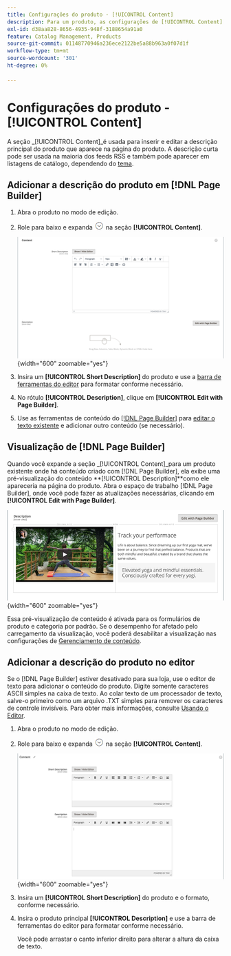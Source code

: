 ```yaml
---
title: Configurações do produto - [!UICONTROL Content]
description: Para um produto, as configurações de [!UICONTROL Content] definem a descrição principal do produto que aparece na página do produto.
exl-id: d38aa828-8656-4935-948f-3188654a91a0
feature: Catalog Management, Products
source-git-commit: 01148770946a236ece2122be5a88b963a0f07d1f
workflow-type: tm+mt
source-wordcount: '301'
ht-degree: 0%

---
```


# Configurações do produto - [!UICONTROL Content]

A seção _[!UICONTROL Content]_é usada para inserir e editar a descrição principal do produto que aparece na página do produto. A descrição curta pode ser usada na maioria dos feeds RSS e também pode aparecer em listagens de catálogo, dependendo do [tema](../content-design/themes.md).

## Adicionar a descrição do produto em [!DNL Page Builder]

1. Abra o produto no modo de edição.

1. Role para baixo e expanda ![Seletor de expansão](../assets/icon-display-expand.png) na seção **[!UICONTROL Content]**.

   ![Conteúdo do produto](./assets/product-content.png){width="600" zoomable="yes"}

1. Insira um **[!UICONTROL Short Description]** do produto e use a [barra de ferramentas do editor](../content-design/editor.md) para formatar conforme necessário.

1. No rótulo **[!UICONTROL Description]**, clique em **[!UICONTROL Edit with Page Builder]**.

1. Use as ferramentas de conteúdo do [[!DNL Page Builder]](../page-builder/introduction.md) para [editar o texto existente](../page-builder/text.md) e adicionar outro conteúdo (se necessário).

## Visualização de [!DNL Page Builder]

Quando você expande a seção _[!UICONTROL Content]_para um produto existente onde há conteúdo criado com [!DNL Page Builder], ela exibe uma pré-visualização do conteúdo **[!UICONTROL Description]**como ele apareceria na página do produto. Abra o espaço de trabalho [!DNL Page Builder], onde você pode fazer as atualizações necessárias, clicando em **[!UICONTROL Edit with Page Builder]**.

![Visualização da descrição](../page-builder/assets/pb-product-category-content-preview.png){width="600" zoomable="yes"}

Essa pré-visualização de conteúdo é ativada para os formulários de produto e categoria por padrão. Se o desempenho for afetado pelo carregamento da visualização, você poderá desabilitar a visualização nas configurações de [Gerenciamento de conteúdo](../configuration-reference/general/content-management.md#advanced-content-tools).

## Adicionar a descrição do produto no editor

Se o [!DNL Page Builder] estiver desativado para sua loja, use o editor de texto para adicionar o conteúdo do produto. Digite somente caracteres ASCII simples na caixa de texto. Ao colar texto de um processador de texto, salve-o primeiro como um arquivo .TXT simples para remover os caracteres de controle invisíveis. Para obter mais informações, consulte [Usando o Editor](../content-design/editor.md).

1. Abra o produto no modo de edição.

1. Role para baixo e expanda ![Seletor de expansão](../assets/icon-display-expand.png) na seção **[!UICONTROL Content]**.

   ![Conteúdo simples do produto](./assets/product-simple-content.png){width="600" zoomable="yes"}

1. Insira um **[!UICONTROL Short Description]** do produto e o formato, conforme necessário.

1. Insira o produto principal **[!UICONTROL Description]** e use a barra de ferramentas do editor para formatar conforme necessário.

   Você pode arrastar o canto inferior direito para alterar a altura da caixa de texto.
